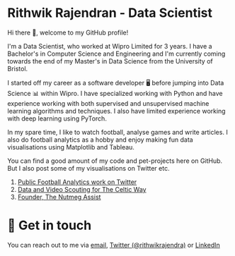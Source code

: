 # Rithwik Rajendran - Data Scientist

Hi there 👋, welcome to my GitHub profile! 

I'm a Data Scientist, who worked at Wipro Limited for 3 years. I have a Bachelor's in Computer Science and Engineering and I'm currently coming towards the end of my Master's in Data Science from the University of Bristol.

I started off my career as a software developer 🖥️ before jumping into Data Science 📊 within Wipro. I have specialized working with Python and have experience working with both supervised and unsupervised machine learning algorithms and techniques. I also have limited experience working with deep learning using PyTorch.

In my spare time, I like to watch football, analyse games and write articles. I also do football analytics as a hobby and enjoy making fun data visualisations using Matplotlib and Tableau.

You can find a good amount of my code and pet-projects here on GitHub. But I also post some of my visualisations on Twitter etc.

1. [Public Football Analytics work on Twitter](https://twitter.com/i/events/1438470740441976843?s=20)
2. [Data and Video Scouting for The Celtic Way](https://www.celticway.co.uk/author/profile/297344.Rithwik_Rajendran/)
3. [Founder, The Nutmeg Assist](https://nutmegassist.com/)

# 📮 Get in touch

You can reach out to me via [email](mailto:rithwikrajendran@gmail.com), [Twitter (@rithwikrajendra)](https://twitter.com/rithwikrajendra) or [LinkedIn](https://www.linkedin.com/in/rithwikrajendran/)


<!--
**rithwikrajendran/rithwikrajendran** is a ✨ _special_ ✨ repository because its `README.md` (this file) appears on your GitHub profile.

Here are some ideas to get you started:

- 🔭 I’m currently working on ...
- 🌱 I’m currently learning ...
- 👯 I’m looking to collaborate on ...
- 🤔 I’m looking for help with ...
- 💬 Ask me about ...
- 📫 How to reach me: ...
- 😄 Pronouns: ...
- ⚡ Fun fact: ...
-->
